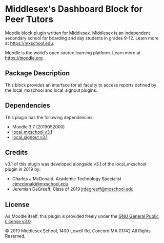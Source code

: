 # Middlesex's Dashboard Block for Peer Tutors

Moodle block plugin written for Middlesex. Middlesex is an independent secondary school for boarding and day students in grades 9-12. Learn more at <https://mxschool.edu>.

Moodle is the world’s open source learning platform. Learn more at <https://moodle.org>.

## Package Description
This block provides an interface for all faculty to access reports defined by the local_mxschool and local_signout plugins.

## Dependencies
This plugin has the following dependencies:
- Moodle 3.7 (2019052000)
- [local_mxschool v3.1](/local/mxschool/README.md)
- [local_signout v3.1](/local/mxschool/README.md)

## Credits
v3.1 of this plugin was developed alongside v3.1 of the local_mxschool plugin in 2019 by:
- Charles J McDonald, Academic Technology Specialist <cjmcdonald@mxschool.edu>
- Jeremiah DeGreeff, Class of 2019 <jrdegreeff@mxschool.edu>

## License
As Moodle itself, this plugin is provided freely under the [GNU General Public License v3.0](/COPYING.txt).

© 2019 Middlesex School, 1400 Lowell Rd, Concord MA 01742 All Rights Reserved.
